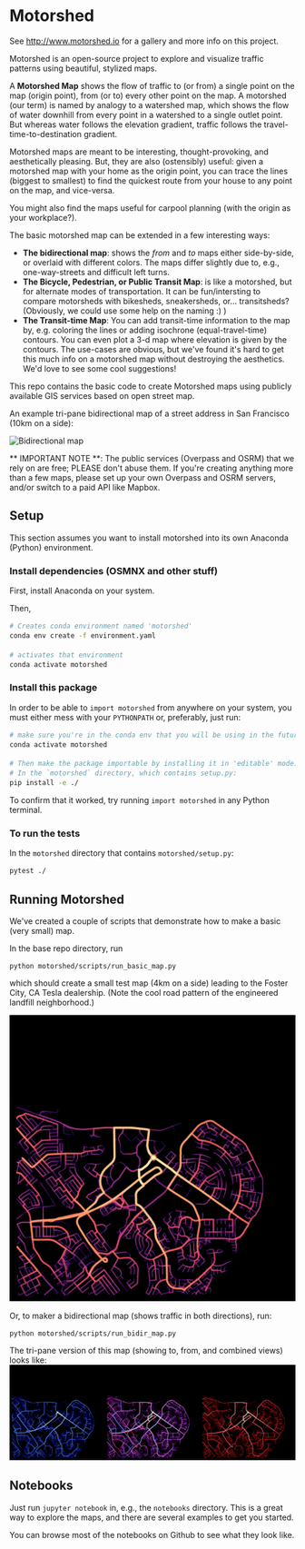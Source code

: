 # Motorshed

See http://www.motorshed.io for a gallery and more info on this project.

Motorshed is an open-source project to explore and visualize traffic patterns using beautiful, stylized maps.

A **Motorshed Map** shows the flow of traffic to (or from) a single point on the map (origin point), 
from (or to) every other point on the map. A motorshed (our term) is named by analogy to a watershed map, 
which shows the flow of water downhill from every point in a watershed to a single outlet point. But 
whereas water follows the elevation gradient, traffic follows the travel-time-to-destination gradient.

Motorshed maps are meant to be interesting, thought-provoking, and aesthetically pleasing. But,
they are also (ostensibly) useful: given a motorshed map with your home as the origin point, you
can trace the lines (biggest to smallest) to find the quickest route from your house to any point
on the map, and vice-versa.

You might also find the maps useful for carpool planning (with the origin as your workplace?).

The basic motorshed map can be extended in a few interesting ways:

* **The bidirectional map**: shows the *from* and *to* maps either side-by-side, or overlaid with
  different colors. The maps differ slightly due to, e.g., one-way-streets and difficult left turns.
* **The Bicycle, Pedestrian, or Public Transit Map**: is like a motorshed, but for alternate
  modes of transportation. It can be fun/intersting to compare motorsheds with bikesheds, sneakersheds,
  or... transitsheds? (Obviously, we could use some help on the naming :) )
* **The Transit-time Map**: You can add transit-time information to the map by, e.g. coloring the lines
  or adding isochrone (equal-travel-time) contours. You can even plot a 3-d map where elevation is given
  by the contours. The use-cases are obvious, but we've found it's hard to get this much info on a 
  motorshed map without destroying the aesthetics. We'd love to see some cool suggestions!

This repo contains the basic code to create Motorshed maps using publicly available GIS services based
on open street map.

An example tri-pane bidirectional map of a street address in San Francisco (10km on a side):

![Bidirectional map](images/example_10k_sf_bidir_tripane.png)


** IMPORTANT NOTE **: The public services (Overpass and OSRM) that we rely on are free; PLEASE don't 
abuse them. If you're creating anything more than a few maps, please set up your own Overpass and
OSRM servers, and/or switch to a paid API like Mapbox.

## Setup
This section assumes you want to install motorshed into its own Anaconda (Python) environment.

### Install dependencies (OSMNX and other stuff)
First, install Anaconda on your system.

Then,
 
```sh
# Creates conda environment named 'motorshed'
conda env create -f environment.yaml

# activates that environment
conda activate motorshed

```

### Install this package
In order to be able to `import motorshed` from anywhere on your system, you must either
mess with your `PYTHONPATH` or, preferably, just run:
```sh
# make sure you're in the conda env that you will be using in the future
conda activate motorshed

# Then make the package importable by installing it in 'editable' mode:
# In the `motorshed` directory, which contains setup.py:
pip install -e ./
```
To confirm that it worked, try running `import motorshed` in any Python terminal.

### To run the tests
In the `motorshed` directory that contains `motorshed/setup.py`:

```sh
pytest ./
```

## Running Motorshed

We've created a couple of scripts that demonstrate how to make a basic (very small) map.

In the base repo directory, run 

```
python motorshed/scripts/run_basic_map.py
```

which should create a small test map (4km on a side) leading to the Foster City, CA Tesla
dealership. (Note the cool road pattern of the engineered landfill neighborhood.)

![Basic map](images/391%20Foster%20City%20Blvd%20Foster%20City%20CA%2094404.3000.basic_example.png)

Or, to maker a bidirectional map (shows traffic in both directions), run:

```
python motorshed/scripts/run_bidir_map.py
```

The tri-pane version of this map (showing to, from, and combined views) looks like:
![Bidirectional map](images/391%20Foster%20City%20Blvd%20Foster%20City%20CA%2094404.3000.bi_dir_tri_pane.png)


## Notebooks

Just run `jupyter notebook` in, e.g., the `notebooks` directory. This is a great
way to explore the maps, and there are several examples to get you started.

You can browse most of the notebooks on Github to see what they look like.
